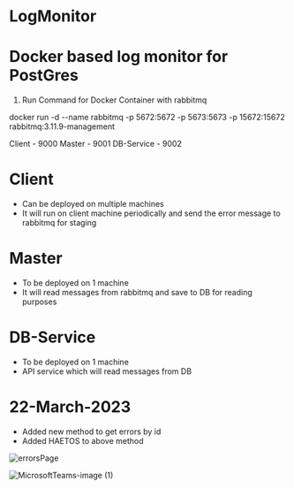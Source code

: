 # LogMonitor

Docker based log monitor for PostGres
===============================================

1. Run Command for Docker Container with rabbitmq

docker run -d --name rabbitmq -p 5672:5672 -p 5673:5673 -p 15672:15672 rabbitmq:3.11.9-management


Client 		- 9000
Master 		- 9001
DB-Service 	- 9002


Client 
=========
- Can be deployed on multiple machines
- It will run on client machine periodically and send the error message to rabbitmq for staging

Master 
=========
- To be deployed on 1 machine 
- It will read messages from rabbitmq and save to DB for reading purposes

DB-Service
=========
- To be deployed on 1 machine
- API service which will read messages from DB


22-March-2023
=========

- Added new method to get errors by id
- Added HAETOS to above method

![errorsPage](https://user-images.githubusercontent.com/28671172/229720039-221179b6-e03b-4461-838b-30b19cf621b7.png)


![MicrosoftTeams-image (1)](https://user-images.githubusercontent.com/28671172/229725837-6fac6d16-1c6f-45b1-abb5-8008053095d9.png)
